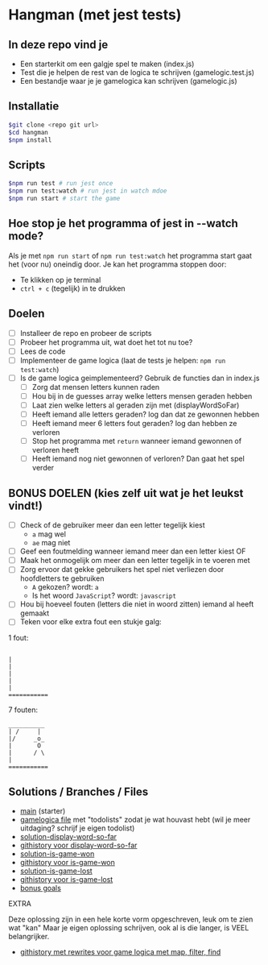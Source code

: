 # Hangman (met jest tests)

## In deze repo vind je

- Een starterkit om een galgje spel te maken (index.js)
- Test die je helpen de rest van de logica te schrijven (gamelogic.test.js)
- Een bestandje waar je je gamelogica kan schrijven (gamelogic.js)

## Installatie

```bash
$git clone <repo git url>
$cd hangman
$npm install
```

## Scripts

```bash
$npm run test # run jest once
$npm run test:watch # run jest in watch mdoe
$npm run start # start the game
```

## Hoe stop je het programma of jest in --watch mode?

Als je met `npm run start` of `npm run test:watch` het programma start gaat het (voor nu) oneindig door.
Je kan het programma stoppen door:

- Te klikken op je terminal
- `ctrl + c` (tegelijk) in te drukken

## Doelen

- [ ] Installeer de repo en probeer de scripts
- [ ] Probeer het programma uit, wat doet het tot nu toe?
- [ ] Lees de code
- [ ] Implementeer de game logica (laat de tests je helpen: `npm run test:watch`)
- [ ] Is de game logica geimplementeerd? Gebruik de functies dan in index.js
    - [ ] Zorg dat mensen letters kunnen raden
    - [ ] Hou bij in de guesses array welke letters mensen geraden hebben
    - [ ] Laat zien welke letters al geraden zijn met (displayWordSoFar)
    - [ ] Heeft iemand alle letters geraden? log dan dat ze gewonnen hebben
    - [ ] Heeft iemand meer 6 letters fout geraden? log dan hebben ze verloren
    - [ ] Stop het programma met `return` wanneer iemand gewonnen of verloren heeft
    - [ ] Heeft iemand nog niet gewonnen of verloren? Dan gaat het spel verder

## BONUS DOELEN (kies zelf uit wat je het leukst vindt!)

- [ ] Check of de gebruiker meer dan een letter tegelijk kiest
    - `a` mag wel
    - `ae` mag niet
- [ ] Geef een foutmelding wanneer iemand meer dan een letter kiest
  OF
- [ ] Maak het onmogelijk om meer dan een letter tegelijk in te voeren met
- [ ] Zorg ervoor dat gekke gebruikers het spel niet verliezen door hoofdletters te gebruiken
    - `A` gekozen? wordt: `a`
    - Is het woord `JavaScript`? wordt: `javascript`
- [ ] Hou bij hoeveel fouten (letters die niet in woord zitten) iemand al heeft gemaakt
- [ ] Teken voor elke extra fout een stukje galg:

1 fout:

```

|
|
|
|
|
===========
```

7 fouten:

```
__________
| /     |
|/     _o_
|       O
|      / \
|
===========
```

## Solutions / Branches / Files

- [main](https://github.com/Reinoptland/hangman) (starter)
- [gamelogica file](https://github.com/Reinoptland/hangman/blob/todolists/gamelogic.js) met "todolists" zodat je wat houvast hebt (wil je meer uitdaging? schrijf je eigen todolist)
- [solution-display-word-so-far](https://github.com/Reinoptland/hangman/tree/solution-display-so-far)
- [githistory voor display-word-so-far](https://github.githistory.xyz/Reinoptland/hangman/blob/solution-display-so-far/gamelogic.js)
- [solution-is-game-won](https://github.com/Reinoptland/hangman/tree/solution-is-game-won)
- [githistory voor is-game-won](https://github.githistory.xyz/Reinoptland/hangman/blob/solution-is-game-won/gamelogic.js)
- [solution-is-game-lost](https://github.com/Reinoptland/hangman/tree/solution-is-game-lost)
- [githistory voor is-game-lost](https://github.githistory.xyz/Reinoptland/hangman/blob/solution-is-game-lost/gamelogic.js)
- [bonus goals](https://github.com/Reinoptland/hangman/tree/solution-bonus)

EXTRA

Deze oplossing zijn in een hele korte vorm opgeschreven, leuk om te zien wat "kan"
Maar je eigen oplossing schrijven, ook al is die langer, is VEEL belangrijker.

- [githistory met rewrites voor game logica met map, filter, find](https://github.githistory.xyz/Reinoptland/hangman/blob/array-methods-rewrite/gamelogic.js)
